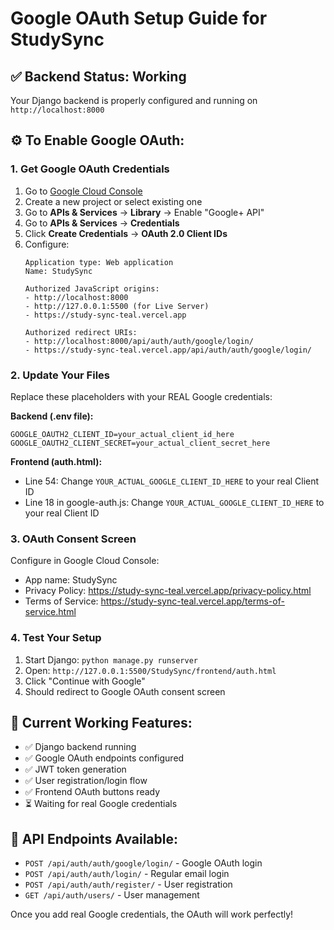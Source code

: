 # Google OAuth Setup Guide for StudySync

## ✅ Backend Status: Working
Your Django backend is properly configured and running on `http://localhost:8000`

## ⚙️ To Enable Google OAuth:

### 1. Get Google OAuth Credentials
1. Go to [Google Cloud Console](https://console.cloud.google.com/)
2. Create a new project or select existing one
3. Go to **APIs & Services** → **Library** → Enable "Google+ API"
4. Go to **APIs & Services** → **Credentials**
5. Click **Create Credentials** → **OAuth 2.0 Client IDs**
6. Configure:
   ```
   Application type: Web application
   Name: StudySync
   
   Authorized JavaScript origins:
   - http://localhost:8000
   - http://127.0.0.1:5500 (for Live Server)
   - https://study-sync-teal.vercel.app
   
   Authorized redirect URIs:
   - http://localhost:8000/api/auth/auth/google/login/
   - https://study-sync-teal.vercel.app/api/auth/auth/google/login/
   ```

### 2. Update Your Files
Replace these placeholders with your REAL Google credentials:

**Backend (.env file):**
```env
GOOGLE_OAUTH2_CLIENT_ID=your_actual_client_id_here
GOOGLE_OAUTH2_CLIENT_SECRET=your_actual_client_secret_here
```

**Frontend (auth.html):**
- Line 54: Change `YOUR_ACTUAL_GOOGLE_CLIENT_ID_HERE` to your real Client ID
- Line 18 in google-auth.js: Change `YOUR_ACTUAL_GOOGLE_CLIENT_ID_HERE` to your real Client ID

### 3. OAuth Consent Screen
Configure in Google Cloud Console:
- App name: StudySync
- Privacy Policy: https://study-sync-teal.vercel.app/privacy-policy.html
- Terms of Service: https://study-sync-teal.vercel.app/terms-of-service.html

### 4. Test Your Setup
1. Start Django: `python manage.py runserver`
2. Open: `http://127.0.0.1:5500/StudySync/frontend/auth.html`
3. Click "Continue with Google"
4. Should redirect to Google OAuth consent screen

## 🚀 Current Working Features:
- ✅ Django backend running
- ✅ Google OAuth endpoints configured
- ✅ JWT token generation
- ✅ User registration/login flow
- ✅ Frontend OAuth buttons ready
- ⏳ Waiting for real Google credentials

## 📝 API Endpoints Available:
- `POST /api/auth/auth/google/login/` - Google OAuth login
- `POST /api/auth/auth/login/` - Regular email login
- `POST /api/auth/auth/register/` - User registration
- `GET /api/auth/users/` - User management

Once you add real Google credentials, the OAuth will work perfectly!
